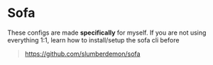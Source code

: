 # Sofa

These configs are made **specifically** for myself. If you are not using everything 1:1, learn how to install/setup the sofa cli before
> https://github.com/slumberdemon/sofa
